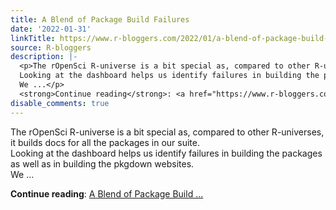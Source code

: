 ```yaml
---
title: A Blend of Package Build Failures
date: '2022-01-31'
linkTitle: https://www.r-bloggers.com/2022/01/a-blend-of-package-build-failures/
source: R-bloggers
description: |-
  <p>The rOpenSci R-universe is a bit special as, compared to other R-universes, it builds docs for all the packages in our suite.<br />
  Looking at the dashboard helps us identify failures in building the packages as well as in building the pkgdown websites.<br />
  We ...</p>
  <strong>Continue reading</strong>: <a href="https://www.r-bloggers.com/2022/01/a-blend-of-package-build-failures/">A Blend of Package Build ...
disable_comments: true
---
```

<p>The rOpenSci R-universe is a bit special as, compared to other R-universes, it builds docs for all the packages in our suite.<br />
Looking at the dashboard helps us identify failures in building the packages as well as in building the pkgdown websites.<br />
We ...</p>
<strong>Continue reading</strong>: <a href="https://www.r-bloggers.com/2022/01/a-blend-of-package-build-failures/">A Blend of Package Build ...